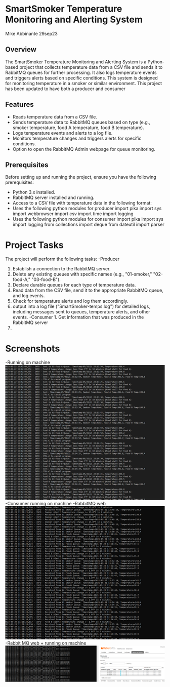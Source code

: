 # SmartSmoker Temperature Monitoring and Alerting System
Mike Abbinante
29sep23
## Overview

The SmartSmoker Temperature Monitoring and Alerting System is a Python-based project that collects temperature data from a CSV file and sends it to RabbitMQ queues for further processing. It also logs temperature events and triggers alerts based on specific conditions. This system is designed for monitoring temperature in a smoker or similar environment. This project has been updated to have both a producer and consumer

## Features

- Reads temperature data from a CSV file.
- Sends temperature data to RabbitMQ queues based on type (e.g., smoker temperature, food A temperature, food B temperature).
- Logs temperature events and alerts to a log file.
- Monitors temperature changes and triggers alerts for specific conditions.
- Option to open the RabbitMQ Admin webpage for queue monitoring.

## Prerequisites

Before setting up and running the project, ensure you have the following prerequisites:

- Python 3.x installed.
- RabbitMQ server installed and running.
- Access to a CSV file with temperature data in the following format:
- Uses the following python modules for producer
    import pika
    import sys
    import webbrowser
    import csv
    import time
    import logging
- Uses the following python modules for consumer
    import pika
    import sys
    import logging
    from collections import deque
    from dateutil import parser
# Project Tasks
The project will perform the following tasks:
-Producer
   1. Establish a connection to the RabbitMQ server.
   2. Delete any existing queues with specific names (e.g., "01-smoker," "02-food-A," "03-food-B").
   3. Declare durable queues for each type of temperature data.
   4. Read data from the CSV file, send it to the appropriate RabbitMQ queue, and log events.
   5. Check for temperature alerts and log them accordingly.
   6. output into a log file ("SmartSmoker-temps.log") for detailed logs, including messages sent to queues, temperature alerts, and other events.
-Consumer
    1. Get information that was produced in the RabbitMQ server
2. 
# Screenshots
-Running on machine 
![Alt text](<Producer running.PNG>)
-Consumer running on machine
-RabbitMQ web![Alt text](Alerts.PNG)
-Rabbit MQ web + running on machine
![Alt text](<Alerts and Rabbit MQ.PNG>)